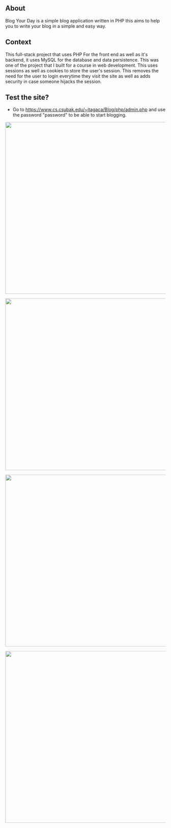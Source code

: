 
## About

Blog Your Day is a simple blog application written in PHP this aims to help you to write your blog in a simple and easy way.

## Context

This full-stack project that uses PHP For the front end as well as it's backend, it uses MySQL for the database and data persistence. This was one of the project that I built for a course in web development. This uses sessions as well as cookies to store the user's session. This removes the need for the user to login everytime they visit the site as well as adds security in case someone hijacks the session.

## Test the site?

- Go to https://www.cs.csubak.edu/~jtagaca/Blog/php/admin.php and use the password "password" to be able to start blogging.

<p align="center" width="100%">
<img
      src="https://jtagaca.live/images/BlogYourDay4.gif"
      height=540px 
   />
      </p>

<p align="center" width="100%">
   <img
       src="https://jtagaca.live/images/BlogYourDay.png"
      height=540px width=1080px
   />
       </p>

   <p align="center" width="100%">
   <img
       src="https://jtagaca.live/images/BlogYourDay2.png"
      height=540px width=1080px
   />
      </p>
<p align="center" width="100%">
<img
      src="https://jtagaca.live/images/BlogYourDay3.png"
      height=540px width=1080px
   />
      </p>

